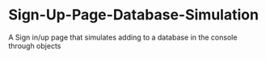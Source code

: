 # Sign-Up-Page-Database-Simulation
A Sign in/up page that simulates adding to a database in the console through objects
